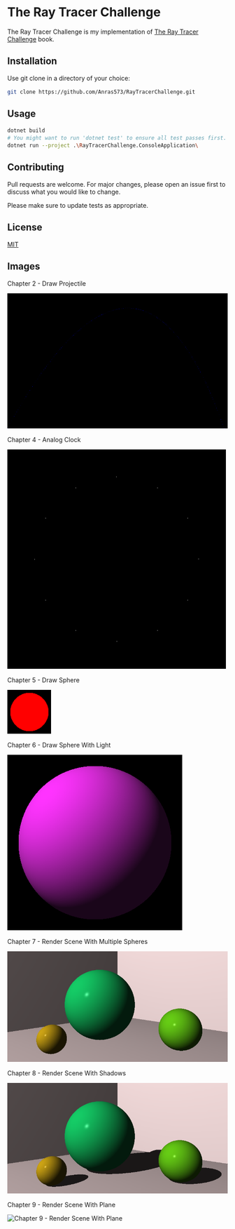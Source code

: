 # The Ray Tracer Challenge

The Ray Tracer Challenge is my implementation of [The Ray Tracer Challenge](https://pragprog.com/titles/jbtracer/the-ray-tracer-challenge/) book.

## Installation

Use git clone in a directory of your choice:

```bash
git clone https://github.com/Anras573/RayTracerChallenge.git
```

## Usage

```bash
dotnet build
# You might want to run 'dotnet test' to ensure all test passes first.
dotnet run --project .\RayTracerChallenge.ConsoleApplication\
```

## Contributing
Pull requests are welcome. For major changes, please open an issue first to discuss what you would like to change.

Please make sure to update tests as appropriate.

## License
[MIT](https://choosealicense.com/licenses/mit/)

## Images
Chapter 2 - Draw Projectile

![Chapter 2 - Draw Projectile](Images/Chapter%202%20-%20Draw%20Projectile.png)

Chapter 4 - Analog Clock

![Chapter 4 - Analog Clock](Images/Chapter%204%20-%20Analog%20Clock.png)

Chapter 5 - Draw Sphere

![Chapter 5 - Draw Sphere](Images/Chapter%205%20-%20Draw%20Sphere.png)

Chapter 6 - Draw Sphere With Light

![Chapter 6 - Draw Sphere With Light](Images/Chapter%206%20-%20Draw%20Sphere%20With%20Lights.png)

Chapter 7 - Render Scene With Multiple Spheres

![Chapter 7 - Render Scene With Multiple Spheres](Images/Chapter%207%20-%20Render%20Scene%20With%20Multiple%20Spheres.png)

Chapter 8 - Render Scene With Shadows

![Chapter 8 - Render Scene With Shadows](Images/Chapter%208%20-%20Render%20Scene%20With%20Shadows.png)

Chapter 9 - Render Scene With Plane

![Chapter 9 - Render Scene With Plane](Images/Chapter%209%20-%20Scene%20With%20Plane.png.png)